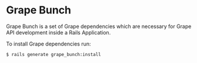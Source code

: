 # Grape Bunch


Grape Bunch is a set of Grape dependencies which are necessary for Grape API development inside a Rails Application.


To install Grape dependencies run:
```console
$ rails generate grape_bunch:install
